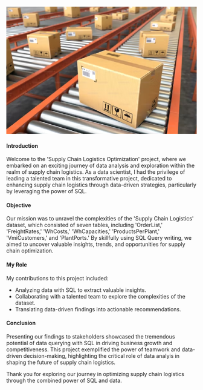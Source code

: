 ![Image 1](images/supply_chain.png)

#### Introduction

Welcome to the 'Supply Chain Logistics Optimization' project, where we embarked on an exciting journey of data analysis and exploration within the realm of supply chain logistics. As a data scientist, I had the privilege of leading a talented team in this transformative project, dedicated to enhancing supply chain logistics through data-driven strategies, particularly by leveraging the power of SQL.

#### Objective

Our mission was to unravel the complexities of the 'Supply Chain Logistics' dataset, which consisted of seven tables, including 'OrderList,' 'FreightRates,' 'WhCosts,' 'WhCapacities,' 'ProductsPerPlant,' 'VmiCustomers,' and 'PlantPorts.' By skillfully using SQL Query writing, we aimed to uncover valuable insights, trends, and opportunities for supply chain optimization.

#### My Role

My contributions to this project included:

- Analyzing data with SQL to extract valuable insights.
- Collaborating with a talented team to explore the complexities of the dataset.
- Translating data-driven findings into actionable recommendations.

#### Conclusion

Presenting our findings to stakeholders showcased the tremendous potential of data querying with SQL in driving business growth and competitiveness. This project exemplified the power of teamwork and data-driven decision-making, highlighting the critical role of data analyis in shaping the future of supply chain logistics.

Thank you for exploring our journey in optimizing supply chain logistics through the combined power of SQL and data.
